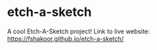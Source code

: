 # etch-a-sketch

A cool Etch-A-Sketch project! Link to live website: https://fshakoor.github.io/etch-a-sketch/